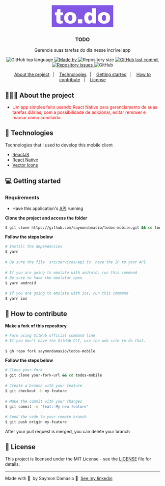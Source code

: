 <h1 align="center">
	<img alt="Logo" src=".github/logo.svg" width="200px" />
</h1>

<h3 align="center">
  TODO
</h3>

<p align="center">Gerencie suas tarefas do dia nesse incrível app</p>

<p align="center">
  <img alt="GitHub top language" src="https://img.shields.io/github/languages/top/saymondamasio/todos-mobile">

  <a href="https://www.linkedin.com/in/saymondamasio/">
    <img alt="Made by" src="https://img.shields.io/badge/Made%20by-Saymon%20Dam%C3%A1sio-green">
  </a>
  
  <img alt="Repository size" src="https://img.shields.io/github/repo-size/saymondamasio/todos-mobile">
  
  <a href="https://github.com/saymondamasio/todos-mobile/commits/master">
    <img alt="GitHub last commit" src="https://img.shields.io/github/last-commit/saymondamasio/todos-mobile">
  </a>
  
  <a href="https://github.com/saymondamasio/todos-mobile/issues">
    <img alt="Repository issues" src="https://img.shields.io/github/issues/saymondamasio/todos-mobile">
  </a>
  
  <img alt="GitHub" src="https://img.shields.io/github/license/saymondamasio/todos-mobile">
</p>

<p align="center">
  <a href="#-about-the-project">About the project</a>&nbsp;&nbsp;&nbsp;|&nbsp;&nbsp;&nbsp;
  <a href="#-technologies">Technologies</a>&nbsp;&nbsp;&nbsp;|&nbsp;&nbsp;&nbsp;
  <a href="#-getting-started">Getting started</a>&nbsp;&nbsp;&nbsp;|&nbsp;&nbsp;&nbsp;
  <a href="#-how-to-contribute">How to contribute</a>&nbsp;&nbsp;&nbsp;|&nbsp;&nbsp;&nbsp;
  <a href="#-license">License</a>
</p>

## 👨🏻‍💻 About the project

- <p style="color: red;">Um app simples feito usando React Native para gerenciamento de suas tarefas diárias, com a possibilidade de adicionar, editar remover e marcar como concluído.</p>

## 🚀 Technologies

Technologies that I used to develop this mobile client

- [ReactJS](https://reactjs.org/)
- [React Native](https://reactnative.dev/)
- [Vector Icons](https://oblador.github.io/react-native-vector-icons/)

## 💻 Getting started

### Requirements

- Have this application's [API](https://github/saymondamasio/todos-mobile) running

**Clone the project and access the folder**

```bash
$ git clone https://github.com/saymondamasio/todos-mobile.git && cd todos-mobile
```

**Follow the steps below**

```bash
# Install the dependencies
$ yarn

# Be sure the file 'src/services/api.ts' have the IP to your API

# If you are going to emulate with android, run this command
# Be sure to have the emulator open
$ yarn android

# If you are going to emulate with ios, run this command
$ yarn ios
```

## 🤔 How to contribute

**Make a fork of this repository**

```bash
# Fork using GitHub official command line
# If you don't have the GitHub CLI, use the web site to do that.

$ gh repo fork saymondamasio/todos-mobile
```

**Follow the steps below**

```bash
# Clone your fork
$ git clone your-fork-url && cd todos-mobile

# Create a branch with your feature
$ git checkout -b my-feature

# Make the commit with your changes
$ git commit -m 'feat: My new feature'

# Send the code to your remote branch
$ git push origin my-feature
```

After your pull request is merged, you can delete your branch

## 📝 License

This project is licensed under the MIT License - see the [LICENSE](LICENSE) file for details.

---

Made with 💜 &nbsp;by Saymon Damásio 👋 &nbsp;[See my linkedin](https://www.linkedin.com/in/saymondamasio/)
